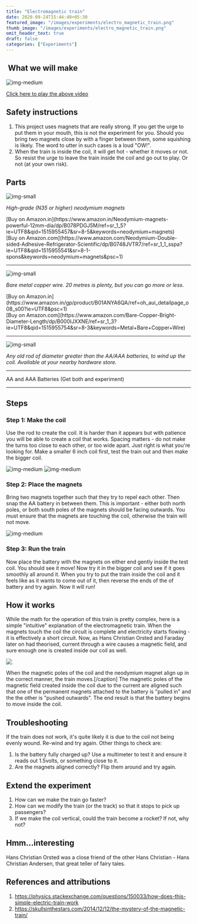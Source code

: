 ```yaml
---
title: "Electromagnetic train"
date: 2020-09-24T15:44:40+05:30
featured_image: "/images/experiments/electro_magnetic_train.png"
thumb_image: "/images/experiments/electro_magnetic_train.png"
omit_header_text: true
draft: false
categories: ["Experiments"]
---
```


##  What we will make

![img-medium](http://img.youtube.com/vi/ZrhN0ehMWYc/0.jpg)

[Click here to play the above video](https://youtu.be/ZrhN0ehMWYc) 

## Safety instructions

  1. This project uses magnets that are really strong. If you get the urge to put them in your mouth, this is not the experiment for you. Should you bring two magnets close by with a finger between them, some squishing is likely. The word to utter in such cases is a loud "OW!".
  2. When the train is inside the coil, it will get hot - whether it moves or not. So resist the urge to leave the train inside the coil and go out to play. Or not (at your own risk).

## Parts

![img-small](/images/experiments/IMG_0253.jpg)

*High-grade (N35 or higher) neodymium magnets*
<div class="IN hidden">
[Buy on Amazon.in](https://www.amazon.in/Neodymium-magnets-powerful-12mm-dia/dp/B078PDGJ5M/ref=sr_1_5?ie=UTF8&qid=1515955457&sr=8-5&keywords=neodymium+magnets)
</div>
<div class="US hidden">
[Buy on Amazon.com](https://www.amazon.com/Neodymium-Double-sided-Adhesive-Refrigerator-Scientific/dp/B0748JVTR7/ref=sr_1_1_sspa?ie=UTF8&qid=1515955541&sr=8-1-spons&keywords=neodymium+magnets&psc=1)
</div>

---

![img-small](/images/experiments/IMG_0252.jpg)

*Bare metal copper wire. 20 metres is plenty, but you can go more or less.*
<div class="IN hidden">
[Buy on Amazon.in](https://www.amazon.in/gp/product/B01ANYA6QA/ref=oh_aui_detailpage_o08_s00?ie=UTF8&psc=1)
</div>
<div class="US hidden">
[Buy on Amazon.com](https://www.amazon.com/Bare-Copper-Bright-Diameter-Length/dp/B000IJXXNE/ref=sr_1_3?ie=UTF8&qid=1515955754&sr=8-3&keywords=Metal+Bare+Copper+Wire)
</div>

---

![img-small](/images/experiments/IMG_0228.jpg)

*Any old rod of diameter greater than the AA/AAA batteries, to wind up the coil. Available at your nearby hardware store.*

---

AA and AAA Batteries (Get both and experiment)

---

## Steps

### Step 1: Make the coil

Use the rod to create the coil. It is harder than it appears but with patience you will be able to create a coil that works. Spacing matters - do not make the turns too close to each other, or too wide apart. Just right is what you're looking for. Make a smaller 6 inch coil first, test the train out and then make the bigger coil. 

![img-medium](/images/experiments/IMG_0229.jpg) 
![img-medium](/images/experiments/IMG_0231.jpg) 

###  Step 2: Place the magnets

Bring two magnets together such that they try to repel each other. Then snap the AA battery in between them. This is important - either both north poles, or both south poles of the magnets should be facing outwards. You must ensure that the magnets are touching the coil, otherwise the train will not move. 

![img-medium](/images/experiments/IMG_0239-2.png)

###  Step 3: Run the train

Now place the battery with the magnets on either end gently inside the test coil. You should see it move! Now try it in the bigger coil and see if it goes smoothly all around it. When you try to put the train inside the coil and it feels like as it wants to come out of it, then reverse the ends of the of battery and try again. Now it will run! 

## How it works

While the math for the operation of this train is pretty complex, here is a simple "intuitive" explanation of the electromagnetic train. When the magnets touch the coil the circuit is complete and electricity starts flowing - it is effectively a short circuit. Now, as Hans Christian Orsted and Faraday later on had theorised, current through a wire causes a magnetic field, and sure enough one is created inside our coil as well. 

![](/images/experiments/electromagnet_train_fields.png)

When the magnetic poles of the coil and the neodymium magnet align up in the correct manner, the train moves.[/caption] The magnetic poles of the magnetic field created inside the coil due to the current are aligned such that one of the permanent magnets attached to the battery is "pulled in" and the the other is "pushed outwards". The end result is that the battery begins to move inside the coil. 

## Troubleshooting

If the train does not work, it's quite likely it is due to the coil not being evenly wound. Re-wind and try again. Other things to check are: 

  1. Is the battery fully charged up? Use a multimeter to test it and ensure it reads out 1.5volts, or something close to it.
  2. Are the magnets aligned correctly? Flip them around and try again.

## Extend the experiment

  1. How can we make the train go faster?
  2. How can we modify the train (or the track) so that it stops to pick up passengers?
  3. If we make the coil vertical, could the train become a rocket? If not, why not?

## Hmm...interesting

Hans Christian Orsted was a close friend of the other Hans Christian - Hans Christian Andersen, that great teller of fairy tales. 

## References and attributions

  1. https://physics.stackexchange.com/questions/150033/how-does-this-simple-electric-train-work
  2. https://skullsinthestars.com/2014/12/12/the-mystery-of-the-magnetic-train/